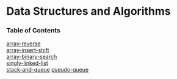 # Data Structures and Algorithms

### Table of Contents

[array-reverse](./javascript/401/array-reverse/README.md)\
[array-insert-shift](./javascript/401/array-insert-shift/README.md)\
[array-binary-search](./javascript/401/array-binary-search/README.md)\
[singly-linked-list](./javascript/401/linked-list/README.md)\
[stack-and-queue](./javascript/401/stack-and-queue/README.md)
[pseudo-queue](./javascript/401/stack-and-queue/pseudoQueue/README.md)

